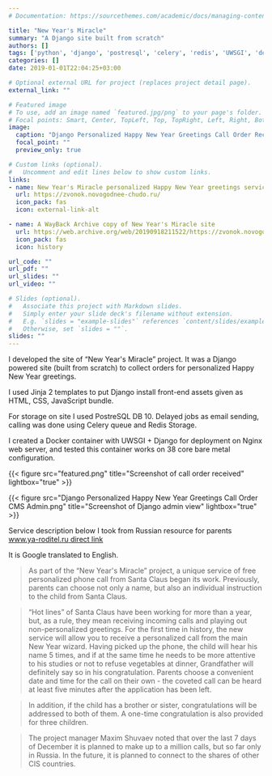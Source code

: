 ```yaml
---
# Documentation: https://sourcethemes.com/academic/docs/managing-content/

title: "New Year's Miracle"
summary: "A Django site built from scratch"
authors: []
tags: ['python', 'django', 'postresql', 'celery', 'redis', 'UWSGI', 'docker', 'nginx', 'Jinja2', 'web']
categories: []
date: 2019-01-01T22:04:25+03:00

# Optional external URL for project (replaces project detail page).
external_link: ""

# Featured image
# To use, add an image named `featured.jpg/png` to your page's folder.
# Focal points: Smart, Center, TopLeft, Top, TopRight, Left, Right, BottomLeft, Bottom, BottomRight.
image:
  caption: "Django Personalized Happy New Year Greetings Call Order Received"
  focal_point: ""
  preview_only: true

# Custom links (optional).
#   Uncomment and edit lines below to show custom links.
links:
- name: New Year's Miracle personalized Happy New Year greetings service
  url: https://zvonok.novogodnee-chudo.ru/
  icon_pack: fas
  icon: external-link-alt

- name: A WayBack Archive copy of New Year's Miracle site
  url: https://web.archive.org/web/20190918211522/https://zvonok.novogodnee-chudo.ru/
  icon_pack: fas
  icon: history

url_code: ""
url_pdf: ""
url_slides: ""
url_video: ""

# Slides (optional).
#   Associate this project with Markdown slides.
#   Simply enter your slide deck's filename without extension.
#   E.g. `slides = "example-slides"` references `content/slides/example-slides.md`.
#   Otherwise, set `slides = ""`.
slides: ""
---
```


I developed the site of “New Year's Miracle” project. It was a Django powered site (built from scratch) to collect orders for personalized Happy New Year greetings. 

I used Jinja 2 templates to put Django install front-end assets given as HTML, CSS, JavaScript bundle.

For storage on site I used PostreSQL DB 10. Delayed jobs as email sending, calling was done using Celery queue and Redis Storage.

I created a Docker container with UWSGI + Django for deployment on Nginx web server, and tested this container works on 38 core bare metal configuration.

{{< figure src="featured.png" title="Screenshot of call order received" lightbox="true" >}}

{{< figure src="Django Personalized Happy New Year Greetings Call Order CMS Admin.png" title="Screenshot of Django admin view" lightbox="true" >}}

Service description below I took from Russian resource for parents [www.ya-roditel.ru direct link](https://www.ya-roditel.ru/national-campaign/news/v-etom-godu-6637/) 

It is Google translated to English. 

> As part of the “New Year's Miracle” project, a unique service of free personalized phone call from Santa Claus began its work. Previously, parents can choose not only a name, but also an individual instruction to the child from Santa Claus.

> “Hot lines” of Santa Claus have been working for more than a year, but, as a rule, they mean receiving incoming calls and playing out non-personalized greetings. For the first time in history, the new service will allow you to receive a personalized call from the main New Year wizard. Having picked up the phone, the child will hear his name 5 times, and if at the same time he needs to be more attentive to his studies or not to refuse vegetables at dinner, Grandfather will definitely say so in his congratulation. Parents choose a convenient date and time for the call on their own - the coveted call can be heard at least five minutes after the application has been left.

> In addition, if the child has a brother or sister, congratulations will be addressed to both of them. A one-time congratulation is also provided for three children.

> The project manager Maxim Shuvaev noted that over the last 7 days of December it is planned to make up to a million calls, but so far only in Russia. In the future, it is planned to connect to the shares of other CIS countries.